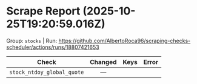 # Scrape Report (2025-10-25T19:20:59.016Z)

Group: `stocks`  |  Run: https://github.com/AlbertoRoca96/scraping-checks-scheduler/actions/runs/18807421653

| Check | Changed | Keys | Error |
|---|:---:|:--|:--|
| `stock_ntdoy_global_quote` | — |  |  |
